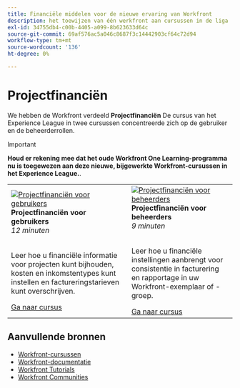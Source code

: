 ```yaml
---
title: Financiële middelen voor de nieuwe ervaring van Workfront
description: het toewijzen van één werkfront aan cursussen in de liga
exl-id: 34755db4-c00b-4405-a099-8b623633d64c
source-git-commit: 69af576ac5a046c8687f3c14442903cf64c72d94
workflow-type: tm+mt
source-wordcount: '136'
ht-degree: 0%

---
```


# Projectfinanciën

We hebben de Workfront verdeeld **Projectfinanciën** De cursus van het Experience League in twee cursussen concentreerde zich op de gebruiker en de beheerderrollen.

>[!IMPORTANT]
>
>**Houd er rekening mee dat het oude Workfront One Learning-programma nu is toegewezen aan deze nieuwe, bijgewerkte Workfront-cursussen in het Experience League.**.

<table>
  <tr>
   <td>
      <a href="https://experienceleague.adobe.com/docs/courses/using/workfront-u-1-2023-1-finances.html">
      <img alt="Projectfinanciën voor gebruikers" src="https://cdn.experienceleague.adobe.com/thumb/project-finances-for-users.png"/>
      </a>
      <div>
         <strong>Projectfinanciën voor gebruikers</strong></a>         
         <br/><em>12 minuten</em>
      </div>
      <p>
        <br/>
         Leer hoe u financiële informatie voor projecten kunt bijhouden, kosten en inkomstentypes kunt instellen en factureringstarieven kunt overschrijven.
      </p>
      <a  rel="noreferrer" target="_blank" href="https://experienceleague.adobe.com/docs/courses/using/workfront-u-1-2023-1-finances.html" class="spectrum-Button spectrum-Button--primary spectrum-Button--sizeM">
      <span class="spectrum-Button-label has-no-wrap has-text-weight-bold">Ga naar cursus</span>
      </a>
   </td>
      <td>
      <a href="https://experienceleague.adobe.com/docs/courses/using/workfront-a-1-2023-1-finances.html">
      <img alt="Projectfinanciën voor beheerders" src="https://cdn.experienceleague.adobe.com/thumb/project-finances-for-administrators.png"/>
      </a>
      <div>
         <strong>Projectfinanciën voor beheerders</strong></a>         
         <br/><em>9 minuten</em>
      </div>
      <p>
        <br/>
         Leer hoe u financiële instellingen aanbrengt voor consistentie in facturering en rapportage in uw Workfront-exemplaar of -groep.
      </p>
      <a  rel="noreferrer" target="_blank" href="https://experienceleague.adobe.com/docs/courses/using/workfront-a-1-2023-1-finances.html" class="spectrum-Button spectrum-Button--primary spectrum-Button--sizeM">
      <span class="spectrum-Button-label has-no-wrap has-text-weight-bold">Ga naar cursus</span>
      </a>
   </td>
  </tr>

</table>

## Aanvullende bronnen

* [Workfront-cursussen](https://experienceleague.adobe.com/?lang=en&amp;Solution=Workfront#courses)
* [Workfront-documentatie](https://experienceleague.adobe.com/docs/workfront.html)
* [Workfront Tutorials](https://experienceleague.adobe.com/docs/workfront-learn/tutorials-workfront/home.html)
* [Workfront Communities](https://experienceleaguecommunities.adobe.com/t5/workfront/ct-p/workfront)


